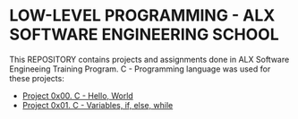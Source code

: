 # LOW-LEVEL PROGRAMMING - ALX SOFTWARE ENGINEERING SCHOOL

This REPOSITORY contains projects and assignments done in ALX Software Engineeing Training Program. C - Programming language was used for these projects:

* [Project 0x00. C - Hello, World](./0x00-hello_world)
* [Project 0x01. C - Variables, if, else, while](./0x01-variables_if_else_while)


